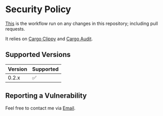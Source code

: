 # Security Policy

[This](https://github.com/bilbu/gitscanr/blob/master/.github/workflows/security.yml) is the workflow run on any changes in this repository; including pull requests.

It relies on [Cargo Clippy](https://github.com/rust-lang/rust-clippy) and [Cargo Audit](https://github.com/RustSec/rustsec/tree/main/cargo-audit).

## Supported Versions

| Version | Supported          |
| ------- | ------------------ |
| 0.2.x   | :white_check_mark: |

## Reporting a Vulnerability

Feel free to contact me via [Email](mailto:me@irtf.xyz).
